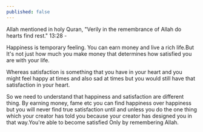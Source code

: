 ```yaml
---
published: false
---
```



Allah mentioned in holy Quran, 
"Verily in the remembrance of Allah do hearts find rest." 13:28 -

Happiness is temporary feeling. You can earn money and live a rich life.But It's not just how much you make money that determines how satisfied you are with your life.

Whereas satisfaction is something that you have in your heart and you might feel happy at times and also sad at times  but you would still have that satisfaction in your heart. 

So we need to understand that happiness and satisfaction are different thing. By earning money,  fame etc you can find happiness over happiness but you will never find true satisfaction until and unless you do the one thing which your creator  has told you because your creator has designed you in that way.You're able to become satisfied Only by remembering Allah.